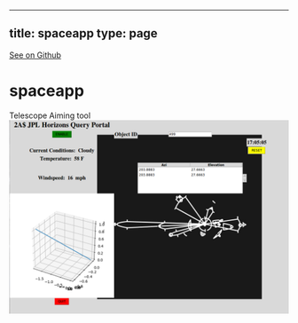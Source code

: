 
---
title: spaceapp
type: page
---

[See on Github](https://github.com/jakeroggenbuck/spaceapp/)

# spaceapp
Telescope Aiming tool
![alt text](https://raw.githubusercontent.com/aakamishra/spaceapp/master/exampleUI.png)
